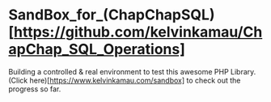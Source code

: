 # SandBox_for_(ChapChapSQL)[https://github.com/kelvinkamau/ChapChap_SQL_Operations]
Building a controlled &amp; real environment to test this awesome PHP Library.
(Click here)[https://www.kelvinkamau.com/sandbox] to check out the progress so far.
